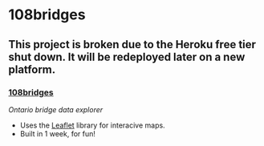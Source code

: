 # 108bridges

## This project is broken due to the Heroku free tier shut down. It will be redeployed later on a new platform.

### **[108bridges](https://alialhasnawi.github.io/108bridges/)**
*Ontario bridge data explorer*
- Uses the [Leaflet](https://leafletjs.com/) library for interacive maps.
- Built in 1 week, for fun!
